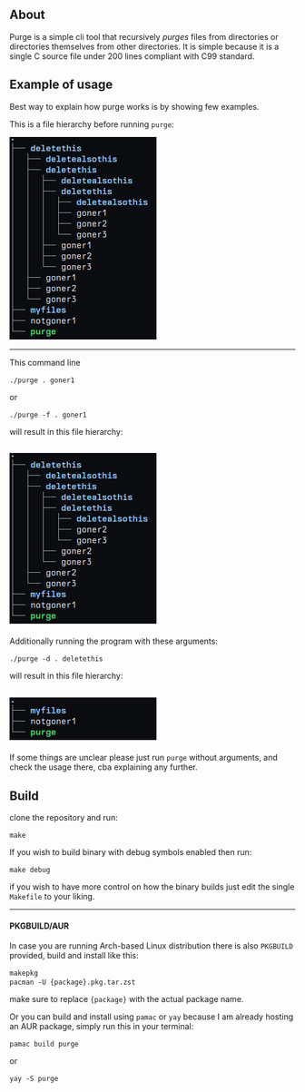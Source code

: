 ## About
Purge is a simple cli tool that recursively *purges* files from
directories or directories themselves from other directories.
It is simple because it is a single C source file under 200 lines 
compliant with C99 standard.

## Example of usage
Best way to explain how purge works is by showing few examples.

This is a file hierarchy before running `purge`:

![file tree before purge](resources/before.png)

---
This command line
```
./purge . goner1
```
or
```
./purge -f . goner1
```

will result in this file hierarchy:

![file tree after file purge](resources/afterfilepurge.png)
---

Additionally running the program with these arguments:
```
./purge -d . deletethis
```

will result in this file hierarchy:

![file tree after directory purge](resources/afterdirpurge.png)
---

If some things are unclear please just run `purge` without arguments,
and check the usage there, cba explaining any further.

## Build

clone the repository and run:
```
make
```

If you wish to build binary with debug symbols enabled then run:
```
make debug
```

if you wish to have more control on how the binary builds just
edit the single `Makefile` to your liking.

---

#### PKGBUILD/AUR
In case you are running Arch-based Linux distribution there is
also `PKGBUILD` provided, build and install like this:
```
makepkg
pacman -U {package}.pkg.tar.zst
```
make sure to replace `{package}` with the actual package name.

Or you can build and install using `pamac` or `yay` because
I am already hosting an AUR package, simply run this in your terminal:
```
pamac build purge
```
or
```
yay -S purge
```
